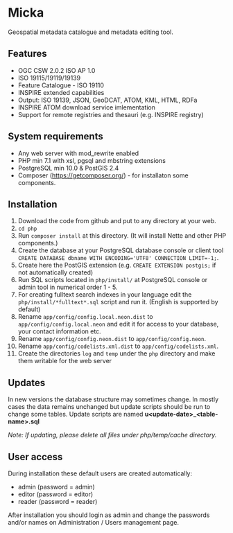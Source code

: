 # Micka
Geospatial metadata catalogue and metadata editing tool. 

## Features
- OGC CSW 2.0.2 ISO AP 1.0
- ISO 19115/19119/19139
- Feature Catalogue - ISO 19110
- INSPIRE extended capabilities
- Output: ISO 19139, JSON, GeoDCAT, ATOM, KML, HTML, RDFa
- INSPIRE ATOM download service imlementation
- Support for remote registries and thesauri (e.g. INSPIRE registry)

## System requirements
- Any web server with mod_rewrite enabled
- PHP min 7.1 with xsl, pgsql and mbstring  extensions
- PostgreSQL min 10.0 & PostGIS 2.4
- Composer (https://getcomposer.org/) - for installaton some components.

## Installation
1. Download the code from github and put to any directory at your web.
2. `cd php`
3. Run `composer install` at this directory. (It will install Nette and other PHP components.)
4. Create the database at your PostgreSQL database console or client tool `CREATE DATABASE dbname WITH ENCODING='UTF8' CONNECTION LIMIT=-1;`. 
5. Create here the PostGIS extension (e.g. `CREATE EXTENSION postgis;` if not automatically created)
6. Run SQL scripts located in `php/install/` at PostgreSQL console or admin tool in numerical order 1 - 5.
7. For creating fulltext search indexes in your language edit the `php/install/*fulltext*.sql` script and run it. (English is supported by default)
8. Rename `app/config/config.local.neon.dist` to `app/config/config.local.neon` and edit it for access to your database, your contact information etc.
9. Rename `app/config/config.neon.dist` to `app/config/config.neon`.
10. Rename `app/config/codelists.xml.dist` to `app/config/codelists.xml`.
11. Create the directories `log` and `temp` under the `php` directory and make them writable for the web server

## Updates
In new versions the database structure may sometimes change. In mostly cases the data remains unchanged but update scripts should be run to change some tables. Update scripts are named **u&lt;update-date&gt;_&lt;table-name&gt;.sql**

*Note: If updating, please delete all files under php/temp/cache directory.*

## User access
During installation these default users are created automatically:
- admin (password = admin)
- editor (password = editor)
- reader (password = reader)

After installation you should login as admin and change the passwords and/or names on Administration / Users management page.


